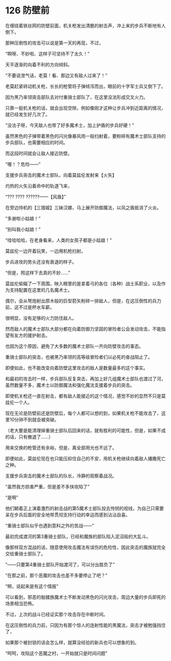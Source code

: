 # 126 防壁前

在缠绕着铁丝网的防壁前面，机关枪发出清脆的射击声，冲上来的步兵不断地有人倒下。

那种压倒性的攻击可以说是第一天的再现，不过，

“啊呀、不妙啦、这样子可坚持不了太久！”

天平逐渐的向着不利的方向倾斜。

“不要说泄气话，老莫！看、那边又有敌人过来了！”

老莫赶紧转动机关枪，长长的枪管将子弹倾泻而出，眼前的十字军士兵又倒下了。

因为黑乃率领突击部队去对付重骑士部队了，在这里没法形成交叉火力。

只靠一挺机关枪的话，就会出现空隙，例如像刚才这种让步兵冲到近距离的情况，就已经发生好几次了。

“没法子呀，今天敌人也带了好多魔术士，加上护盾的步兵好硬！”

虽然黑色的子弹带着黑色的闪光像暴风雨一般扫射着，要粉碎有魔术士部队支持的步兵部队，也需要相应的时间。

而这段时间就会让敌人接近防壁。

“喔！？危险——”

支援步兵突击的魔术士部队，向着莫兹伦发射来【火矢】

灼热的火矢沿着命中的轨道飞来，

“??? ???? ??????——【风盾】”

在旁边待机的【三猎姬】三妹汉娜，马上展开防御魔法，以风之盾抵消了火炎。

“多谢啦小姑娘！”

“别叫我小姑娘！”

“哇哈哈哈，在老身看来，人类的女孩子都是小姑娘！”

莫兹伦一边开着玩笑，一边用机枪扫射。

步兵进攻的势头还没有衰退的样子。

“但是，照这样下去真的不妙……”

莫兹伦偷瞄了一下周围，映入眼里的是拿着弓的各位（各种）战士系职业，以及作为支持配置在这里的几名魔术士。

偶尔，会从弩炮射出原木般的巨型箭矢粉碎一排敌人，但是，在这压倒性的兵力前，这不过是杯水车薪。

很明显，没有足够的火力防住敌人。

然而敌人的魔术士部队大部分都在向着防御力坚固的冒险者公会发动攻击，不能指望有友方的援护射击。

也因为这个原因，避免了大多数的魔术士部队一齐向防壁攻击的事态。

重骑士部队的突击，也被黑乃率领的高等级冒险者们以必死的奋战阻止了。

即便如此，也不能改变向着防壁这里攻击的敌人是数量最多的这个事实。

和最初的攻击时一样，步兵部队反复突击，再加上好几组魔术士部队也渡过了河，虽然数量不多，魔术士以防御魔法和强化魔法支援着步兵的突击。

即使机关枪还一直在射击，都有敌人能接近的这个情况，感觉不妙的显然不只是莫兹伦一个人。

现在无论是防壁前还是防壁后，每个人都可以想的到，如果机关枪不能攻击了，这里10分钟不到就会被突破。

（老大要是能清理掉重骑士部队后回来的话，就有胜利的可能性，但是，如果不成的话，只有撤退了……）

用来交换的枪管还有余裕，但是，离全部用光也不远了。

即便如此，莫兹伦现在也只能压抑住自己的不安，用机关枪继续向着敌人播撒死亡之种。

支援步兵突击的魔术士部队的队长，冷静的观察着战况。

“虽然我方损害严重，但是差不多快攻陷了”

“是啊”

他们朝着正上演着激烈的射击战的第5魔术士部队投去怜悯的视线，为自己只需要呆在步兵后面的安全地带贯彻支持行动的幸运而感到沾沾自喜。

“重骑士部队似乎也遇到意料之外的苦战——”

最初完成渡河的第3重骑士部队，已经和魔族的部队陷入泥沼般的大乱斗。

像那样双方混战的话，随意使用攻击魔法有误伤的危险性，因此突击的魔族就完全交给重骑士部队了。

“——只要第4重骑士部队开始渡河了，可以分出胜负了”

“在那之前，那个恶魔的攻击也差不多要停止了吧？”

“啊，说起来是有这个情报”

可以看到，邪恶的骷髅族魔术士不断发动黑色的闪光攻击，周边大量的步兵即死的场景相当恐怖。

不过，上次的战斗已经证实那个攻击存在中断时间。

在这压倒性的兵力前，只因为有那个惊人的连射性能的黑魔法，突击才被勉强挡住了，

如果那个被封锁的话会怎么样，就算没经验的新兵也可以想象的到。

“呵呵，攻陷这个恶魔之村，一开始就只是时间问题”
